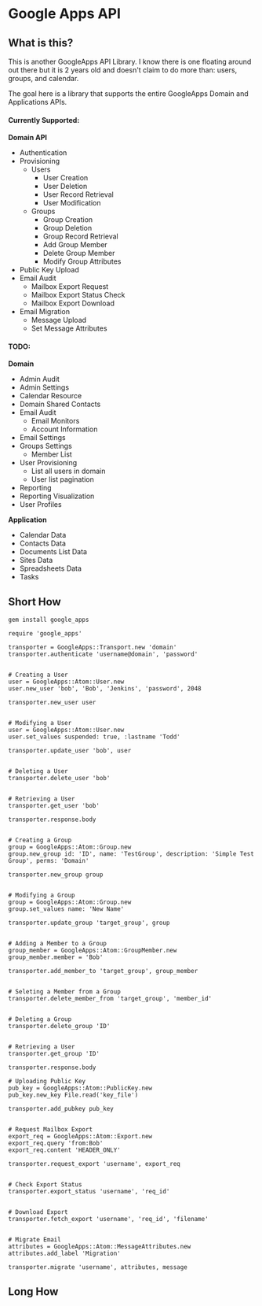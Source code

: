# Google Apps API

## What is this?

This is another GoogleApps API Library.  I know there is one floating around out there but it is 2 years old and doesn't claim to do more than: users, groups, and calendar.

The goal here is a library that supports the entire GoogleApps Domain and Applications APIs.

#### Currently Supported:

__Domain API__

  * Authentication
  * Provisioning
    * Users
      * User Creation
      * User Deletion
      * User Record Retrieval
      * User Modification
    * Groups
      * Group Creation
      * Group Deletion
      * Group Record Retrieval
      * Add Group Member
      * Delete Group Member
      * Modify Group Attributes
  * Public Key Upload
  * Email Audit
    * Mailbox Export Request
    * Mailbox Export Status Check
    * Mailbox Export Download
  * Email Migration
    * Message Upload
    * Set Message Attributes


#### TODO:

__Domain__

  * Admin Audit
  * Admin Settings
  * Calendar Resource
  * Domain Shared Contacts
  * Email Audit
    * Email Monitors
    * Account Information
  * Email Settings
  * Groups Settings
    * Member List
  * User Provisioning
    * List all users in domain
    * User list pagination
  * Reporting
  * Reporting Visualization
  * User Profiles

__Application__

  * Calendar Data
  * Contacts Data
  * Documents List Data
  * Sites Data
  * Spreadsheets Data
  * Tasks

## Short How

~~~~~
gem install google_apps
~~~~~

~~~~~
require 'google_apps'

transporter = GoogleApps::Transport.new 'domain'
transporter.authenticate 'username@domain', 'password'


# Creating a User
user = GoogleApps::Atom::User.new
user.new_user 'bob', 'Bob', 'Jenkins', 'password', 2048

transporter.new_user user


# Modifying a User
user = GoogleApps::Atom::User.new
user.set_values suspended: true, :lastname 'Todd'

transporter.update_user 'bob', user


# Deleting a User
transporter.delete_user 'bob'


# Retrieving a User
transporter.get_user 'bob'

transporter.response.body


# Creating a Group
group = GoogleApps::Atom::Group.new
group.new_group id: 'ID', name: 'TestGroup', description: 'Simple Test Group', perms: 'Domain'

transporter.new_group group


# Modifying a Group
group = GoogleApps::Atom::Group.new
group.set_values name: 'New Name'

transporter.update_group 'target_group', group


# Adding a Member to a Group
group_member = GoogleApps::Atom::GroupMember.new
group_member.member = 'Bob'

transporter.add_member_to 'target_group', group_member


# Seleting a Member from a Group
transporter.delete_member_from 'target_group', 'member_id'


# Deleting a Group
transporter.delete_group 'ID'


# Retrieving a User
transporter.get_group 'ID'

transporter.response.body

# Uploading Public Key
pub_key = GoogleApps::Atom::PublicKey.new
pub_key.new_key File.read('key_file')

transporter.add_pubkey pub_key


# Request Mailbox Export
export_req = GoogleApps::Atom::Export.new
export_req.query 'from:Bob'
export_req.content 'HEADER_ONLY'

transporter.request_export 'username', export_req


# Check Export Status
transporter.export_status 'username', 'req_id'


# Download Export
transporter.fetch_export 'username', 'req_id', 'filename'


# Migrate Email
attributes = GoogleApps::Atom::MessageAttributes.new
attributes.add_label 'Migration'

transporter.migrate 'username', attributes, message
~~~~~

## Long How